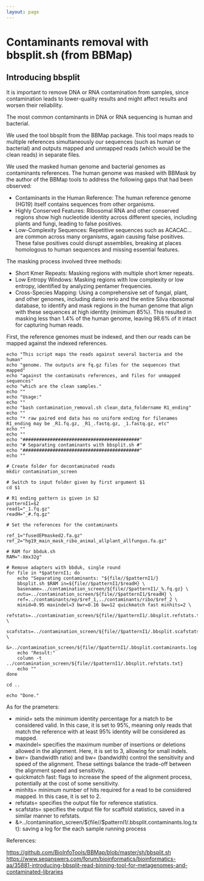 ```yaml
---
layout: page
---
```


# Contaminants removal with bbsplit.sh (from BBMap)

## Introducing bbsplit

It is important to remove DNA or RNA contamination from samples, since contamination leads to lower-quality results and might affect results and worsen their reliability.

The most common contaminants in DNA or RNA sequencing is human and bacterial.

We used the tool bbsplit from the BBMap package. This tool maps reads to multiple references simultaneously our sequences (such as human or bacterial) and outputs mapped and unmapped reads (which would be the clean reads) in separate files.

We used the masked human genome and bacterial genomes as contaminants references.
The human genome was masked with BBMask by the author of the BBMap tools to address the following gaps that had been observed:

* Contaminants in the Human Reference: The human reference genome (HG19) itself contains sequences from other organisms.
* Highly Conserved Features: Ribosomal RNA and other conserved regions show high nucleotide identity across different species, including plants and fungi, leading to false positives.
* Low-Complexity Sequences: Repetitive sequences such as ACACAC... are common across many organisms, again causing false positives.
These false positives could disrupt assemblies, breaking at places homologous to human sequences and missing essential features.

The masking process involved three methods:

* Short Kmer Repeats: Masking regions with multiple short kmer repeats.
* Low Entropy Windows: Masking regions with low complexity or low entropy, identified by analyzing pentamer frequencies.
* Cross-Species Mapping: Using a comprehensive set of fungal, plant, and other genomes, including danio rerio and the entire Silva ribosomal database, to identify and mask regions in the human genome that align with these sequences at high identity (minimum 85%).
This resulted in masking less than 1.4% of the human genome, leaving 98.6% of it intact for capturing human reads.


First, the reference genomes must be indexed, and then our reads can be mapped against the indexed references.

```{bash}
echo "This script maps the reads against several bacteria and the human"
echo "genome. The outputs are fq.gz files for the sequences that mapped"
echo "against the contaminats references, and files for unmapped sequences"
echo "which are the clean samples."
echo ""
echo "Usage:"
echo ""
echo "bash contamination_removal.sh clean_data_foldername R1_ending"
echo ""
echo "* raw paired end data has no uniform ending for filenames R1_ending may be _R1.fq.gz, _R1_.fastq.gz, _1.fastq.gz, etc"
echo ""
echo ""
echo "###########################################"
echo "# Separating contaminants with bbsplit.sh #"
echo "###########################################"
echo ""

# Create folder for decontaminated reads
mkdir contamination_screen

# Switch to input folder given by first argument $1
cd $1

# R1 ending pattern is given in $2
patternI1=$2
read1="_1.fq.gz"
readH="_#.fq.gz"

# Set the references for the contaminants

ref_1="fusedEPmasked2.fa.gz"
ref_2="hg19_main_mask_ribo_animal_allplant_allfungus.fa.gz"

# RAM for bbduk.sh
RAM="-Xmx32g"

# Remove adapters with bbduk, single round
for file in *$patternI1; do
	echo "Separating contaminants: "${file//$patternI1/}
	bbsplit.sh $RAM in=${file//$patternI1/$readH} \
	basename=../contamination_screen/${file//$patternI1/_%.fq.gz} \
	outu=../contamination_screen/${file//$patternI1/$readH} \
	ref=../contaminants/ep/$ref_1,../contaminants/ribo/$ref_2 \
	minid=0.95 maxindel=3 bwr=0.16 bw=12 quickmatch fast minhits=2 \
	refstats=../contamination_screen/${file//$patternI1/.bbsplit.refstats.txt} \
	scafstats=../contamination_screen/${file//$patternI1/.bbsplit.scafstats.txt} \
	&>../contamination_screen/${file//$patternI1/.bbsplit.contaminants.log.txt}
	echo "Result:"
	column -t ../contamination_screen/${file//$patternI1/.bbsplit.refstats.txt}
	echo ""
done

cd ..

echo "Done."

```

As for the prameters:

* minid= sets the minimum identity percentage for a match to be considered valid. In this case, it is set to 95%, meaning only reads that match the reference with at least 95% identity will be considered as mapped.
* maxindel= specifies the maximum number of insertions or deletions allowed in the alignment. Here, it is set to 3, allowing for small indels.
* bwr= (bandwidth ratio) and bw= (bandwidth) control the sensitivity and speed of the alignment. These settings balance the trade-off between the alignment speed and sensitivity.
* quickmatch fast: flags to increase the speed of the alignment process, potentially at the cost of some sensitivity.
* minhits= minimum number of hits required for a read to be considered mapped. In this case, it is set to 2.
* refstats= specifies the output file for reference statistics. 
* scafstats= specifies the output file for scaffold statistics, saved in a similar manner to refstats.
* &>../contamination_screen/${file//$patternI1/.bbsplit.contaminants.log.txt}: saving a log for the each sample running process

References:

https://github.com/BioInfoTools/BBMap/blob/master/sh/bbsplit.sh
https://www.seqanswers.com/forum/bioinformatics/bioinformatics-aa/35881-introducing-bbsplit-read-binning-tool-for-metagenomes-and-contaminated-libraries

